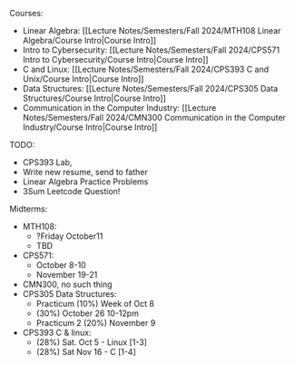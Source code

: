 Courses:
- Linear Algebra: [[Lecture Notes/Semesters/Fall 2024/MTH108 Linear Algebra/Course Intro|Course Intro]]
- Intro to Cybersecurity: [[Lecture Notes/Semesters/Fall 2024/CPS571 Intro to Cybersecurity/Course Intro|Course Intro]]
- C and Linux: [[Lecture Notes/Semesters/Fall 2024/CPS393 C and Unix/Course Intro|Course Intro]]
- Data Structures: [[Lecture Notes/Semesters/Fall 2024/CPS305 Data Structures/Course Intro|Course Intro]]
- Communication in the Computer Industry: [[Lecture Notes/Semesters/Fall 2024/CMN300 Communication in the Computer Industry/Course Intro|Course Intro]]

TODO:
- CPS393 Lab,
- Write new resume, send to father
- Linear Algebra Practice Problems
- 3Sum Leetcode Question!

Midterms:
- MTH108:
	- ?Friday October11
	- TBD
- CPS571:
	- October 8-10
	- November 19-21
- CMN300, no such thing
- CPS305 Data Structures:
	- Practicum (10%) Week of Oct 8
	- (30%) October 26 10-12pm
	- Practicum 2 (20%) November 9
- CPS393 C & linux:
	- (28%) Sat. Oct 5 - Linux \[1-3]
	- (28%) Sat Nov 16 - C \[1-4]